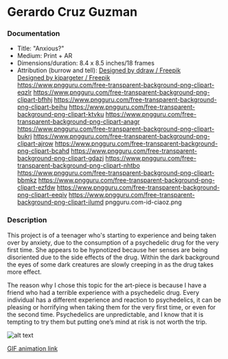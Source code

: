 # Gerardo Cruz Guzman

### Documentation
* Title: "Anxious?"
* Medium: Print + AR
* Dimensions/duration: 8.4 x 8.5 inches/18 frames
* Attribution (burrow and tell): 
<a href="http://www.freepik.com">Designed by ddraw / Freepik</a>   
<a href="http://www.freepik.com">Designed by kjpargeter / Freepik</a>    
https://www.pngguru.com/free-transparent-background-png-clipart-eqzlr
https://www.pngguru.com/free-transparent-background-png-clipart-bfhhj
https://www.pngguru.com/free-transparent-background-png-clipart-beihu
https://www.pngguru.com/free-transparent-background-png-clipart-ktvku
https://www.pngguru.com/free-transparent-background-png-clipart-anagr
https://www.pngguru.com/free-transparent-background-png-clipart-bukrj
https://www.pngguru.com/free-transparent-background-png-clipart-ajrow
https://www.pngguru.com/free-transparent-background-png-clipart-bcahd
https://www.pngguru.com/free-transparent-background-png-clipart-gdazj
https://www.pngguru.com/free-transparent-background-png-clipart-nhtbo
https://www.pngguru.com/free-transparent-background-png-clipart-bbmkz
https://www.pngguru.com/free-transparent-background-png-clipart-ezfdw
https://www.pngguru.com/free-transparent-background-png-clipart-eeqiv
https://www.pngguru.com/free-transparent-background-png-clipart-ilumd
pngguru.com-id-ciaoz.png

### Description
This project is of a teenager who's starting to experience and being taken over by anxiety, due to the consumption of a psychedelic drug for the very first time. She appears to be hypnotized because her senses are being disoriented due to the side effects of the drug. Within the dark background the eyes of some dark creatures are slowly creeping in as the drug takes more effect.

The reason why I chose this topic for the art-piece is because I have a friend who had a terrible experience with a psychedelic drug. Every individual has a different experience and reaction to psychedelics, it can be pleasing or horrifying when taking them for the very first time, or even for the second time. Psychedelics are unpredictable, and I know that it is tempting to try them but putting one’s mind at risk is not worth the trip. 


![alt text](https://i.imgur.com/tJlbYfI.jpg)

[GIF animation link](https://media.giphy.com/media/U5UtvK7LLJlrEwyiJk/giphy.gif)
